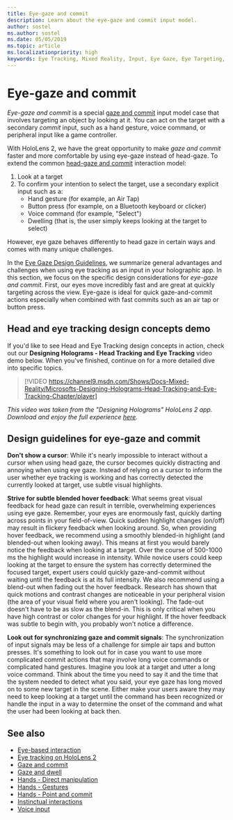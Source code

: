 ```yaml
---
title: Eye-gaze and commit
description: Learn about the eye-gaze and commit input model.
author: sostel
ms.author: sostel
ms.date: 05/05/2019
ms.topic: article
ms.localizationpriority: high
keywords: Eye Tracking, Mixed Reality, Input, Eye Gaze, Eye Targeting, HoloLens 2, Eye-based Selection, mixed reality headset, windows mixed reality headset, virtual reality headset, HoloLens, MRTK, Mixed Reality Toolkit, gaze
---
```


# Eye-gaze and commit

_Eye-gaze and commit_ is a special [gaze and commit](gaze-and-commit.md) input model case that involves targeting an object by looking at it. You can act on the target with a secondary _commit_ input, such as a hand gesture, voice command, or peripheral input like a game controller. 

With HoloLens 2, we have the great opportunity to make _gaze and commit_ faster and more comfortable by using eye-gaze instead of head-gaze. 
To extend the common [head-gaze and commit](gaze-and-commit.md) interaction model: 
1. Look at a target 
2. To confirm your intention to select the target, use a secondary explicit input such as a:  
   - Hand gesture (for example, an Air Tap)
   - Button press (for example, on a Bluetooth keyboard or clicker)
   - Voice command (for example, "Select")
   - Dwelling (that is, the user simply keeps looking at the target to select)

However, eye gaze behaves differently to head gaze in certain ways and comes with many unique challenges. 

In the [Eye Gaze Design Guidelines](eye-tracking.md), we summarize general advantages and challenges when using eye tracking as an input in your holographic app. 
In this section, we focus on the specific design considerations for _eye-gaze and commit_.
First, our eyes move incredibly fast and are great at quickly targeting across the view. 
Eye-gaze is ideal for quick gaze-and-commit actions especially when combined with fast commits such as an air tap or button press.

## Head and eye tracking design concepts demo

If you'd like to see Head and Eye Tracking design concepts in action, check out our **Designing Holograms - Head Tracking and Eye Tracking** video demo below. When you've finished, continue on for a more detailed dive into specific topics.

> [!VIDEO https://channel9.msdn.com/Shows/Docs-Mixed-Reality/Microsofts-Designing-Holograms-Head-Tracking-and-Eye-Tracking-Chapter/player]

*This video was taken from the "Designing Holograms" HoloLens 2 app. Download and enjoy the full experience [here](https://aka.ms/dhapp).*
   
## Design guidelines for eye-gaze and commit

**Don't show a cursor**: 
While it's nearly impossible to interact without a cursor when using head gaze, the cursor becomes quickly distracting and annoying when using eye gaze. 
Instead of relying on a cursor to inform the user whether eye tracking is working and has correctly detected the currently looked at target, use subtle visual highlights.

**Strive for subtle blended hover feedback**: 
What seems great visual feedback for head gaze can result in terrible, overwhelming experiences using eye gaze. 
Remember, your eyes are enormously fast, quickly darting across points in your field-of-view. 
Quick sudden highlight changes (on/off) may result in flickery feedback when looking around. 
So, when providing hover feedback, we recommend using a smoothly blended-in highlight (and blended-out when looking away). 
This means at first you would barely notice the feedback when looking at a target. 
Over the course of 500-1000 ms the highlight would increase in intensity. 
While novice users could keep looking at the target to ensure the system has correctly determined the focused target, expert users could quickly gaze-and-commit without waiting until the feedback is at its full intensity. 
We also recommend using a blend-out when fading out the hover feedback. 
Research has shown that quick motions and contrast changes are noticeable in your peripheral vision (the area of your visual field where you aren't looking).
The fade-out doesn't have to be as slow as the blend-in. 
This is only critical when you have high contrast or color changes for your highlight. 
If the hover feedback was subtle to begin with, you probably won't notice a difference.

**Look out for synchronizing gaze and commit signals**: 
The synchronization of input signals may be less of a challenge for simple air taps and button presses. 
It's something to look out for in case you want to use more complicated commit actions that may involve long voice commands or complicated hand gestures. 
Imagine you look at a target and utter a long voice command. 
Think about the time you need to say it and the time that the system needed to detect what you said, your eye gaze has long moved on to some new target in the scene. 
Either make your users aware they may need to keep looking at a target until the command has been recognized or handle the input in a way to determine the onset of the command and what the user had been looking at back then.

## See also

* [Eye-based interaction](eye-gaze-interaction.md)
* [Eye tracking on HoloLens 2](eye-tracking.md)
* [Gaze and commit](gaze-and-commit.md)
* [Gaze and dwell](gaze-and-dwell.md)
* [Hands - Direct manipulation](direct-manipulation.md)
* [Hands - Gestures](gaze-and-commit.md#composite-gestures)
* [Hands - Point and commit](point-and-commit.md)
* [Instinctual interactions](interaction-fundamentals.md)
* [Voice input](voice-input.md)
